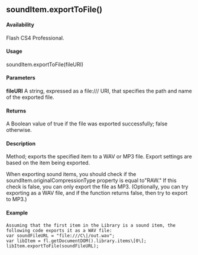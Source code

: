 ## soundItem.exportToFile()

#### Availability

Flash CS4 Professional.

#### Usage

soundItem.exportToFile(fileURI)

#### Parameters

**fileURI** A string, expressed as a file:/// URI, that specifies the path and name of the exported file.

#### Returns

A Boolean value of true if the file was exported successfully; false otherwise.

#### Description

Method; exports the specified item to a WAV or MP3 file. Export settings are based on the item being exported.
>
When exporting sound items, you should check if the soundItem.originalCompressionType property is equal to"RAW." If this check is false, you can only export the file as MP3. (Optionally, you can try exporting as a WAV file, and if the function returns false, then try to export to MP3.)

#### Example

```
Assuming that the first item in the Library is a sound item, the following code exports it as a WAV file:
var soundFileURL = "file:///C\|/out.wav";
var libItem = fl.getDocumentDOM().library.items\[0\]; libItem.exportToFile(soundFileURL);

```